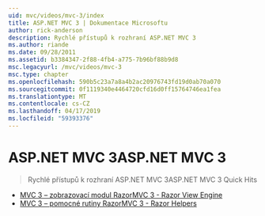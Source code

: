 ```yaml
---
uid: mvc/videos/mvc-3/index
title: ASP.NET MVC 3 | Dokumentace Microsoftu
author: rick-anderson
description: Rychlé přístupů k rozhraní ASP.NET MVC 3
ms.author: riande
ms.date: 09/28/2011
ms.assetid: b3384347-2f88-4fb4-a775-7b96bf88b9d8
msc.legacyurl: /mvc/videos/mvc-3
msc.type: chapter
ms.openlocfilehash: 590b5c23a7a8a4b2ac20976743fd19d0ab70a070
ms.sourcegitcommit: 0f1119340e4464720cfd16d0ff15764746ea1fea
ms.translationtype: MT
ms.contentlocale: cs-CZ
ms.lasthandoff: 04/17/2019
ms.locfileid: "59393376"
---
```

# <a name="aspnet-mvc-3"></a><span data-ttu-id="76abc-103">ASP.NET MVC 3</span><span class="sxs-lookup"><span data-stu-id="76abc-103">ASP.NET MVC 3</span></span>

> <span data-ttu-id="76abc-104">Rychlé přístupů k rozhraní ASP.NET MVC 3</span><span class="sxs-lookup"><span data-stu-id="76abc-104">ASP.NET MVC 3 Quick Hits</span></span>


- [<span data-ttu-id="76abc-105">MVC 3 – zobrazovací modul Razor</span><span class="sxs-lookup"><span data-stu-id="76abc-105">MVC 3 - Razor View Engine</span></span>](mvc-3-razor-view-engine.md)
- [<span data-ttu-id="76abc-106">MVC 3 – pomocné rutiny Razor</span><span class="sxs-lookup"><span data-stu-id="76abc-106">MVC 3 - Razor Helpers</span></span>](mvc-3-razor-helpers.md)
